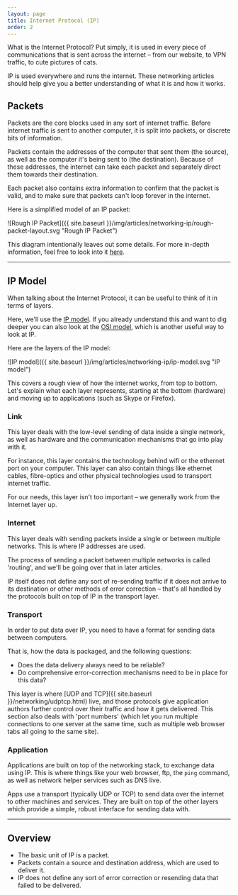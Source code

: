 ```yaml
---
layout: page
title: Internet Protocol (IP)
order: 2
---
```

What is the Internet Protocol? Put simply, it is used in every piece of communications that is sent across the internet – from our website, to VPN traffic, to cute pictures of cats.

IP is used everywhere and runs the internet. These networking articles should help give you a better understanding of what it is and how it works.


## Packets

Packets are the core blocks used in any sort of internet traffic. Before internet traffic is sent to another computer, it is split into packets, or discrete bits of information.

Packets contain the addresses of the computer that sent them (the source), as well as the computer it's being sent to (the destination). Because of these addresses, the internet can take each packet and separately direct them towards their destination.

Each packet also contains extra information to confirm that the packet is valid, and to make sure that packets can't loop forever in the internet.

Here is a simplified model of an IP packet:

![Rough IP Packet]({{ site.baseurl }}/img/articles/networking-ip/rough-packet-layout.svg "Rough IP Packet")

This diagram intentionally leaves out some details. For more in-depth information, feel free to look into it [here](http://www.networksorcery.com/enp/protocol/ip.htm).


---


## IP Model

When talking about the Internet Protocol, it can be useful to think of it in terms of layers.

Here, we'll use the [IP model](https://en.wikipedia.org/wiki/Internet_protocol_suite). If you already understand this and want to dig deeper you can also look at the [OSI model](https://en.wikipedia.org/wiki/OSI_model), which is another useful way to look at IP.

Here are the layers of the IP model:

![IP model]({{ site.baseurl }}/img/articles/networking-ip/ip-model.svg "IP model")

This covers a rough view of how the internet works, from top to bottom. Let's explain what each layer represents, starting at the bottom (hardware) and moving up to applications (such as Skype or Firefox).


### Link

This layer deals with the low-level sending of data inside a single network, as well as hardware and the communication mechanisms that go into play with it.

For instance, this layer contains the technology behind wifi or the ethernet port on your computer. This layer can also contain things like ethernet cables, fibre-optics and other physical technologies used to transport internet traffic.

For our needs, this layer isn't too important – we generally work from the Internet layer up.


### Internet

This layer deals with sending packets inside a single or between multiple networks. This is where IP addresses are used.

The process of sending a packet between multiple networks is called 'routing', and we'll be going over that in later articles.

IP itself does not define any sort of re-sending traffic if it does not arrive to its destination or other methods of error correction – that's all handled by the protocols built on top of IP in the transport layer.


### Transport

In order to put data over IP, you need to have a format for sending data between computers.

That is, how the data is packaged, and the following questions:

* Does the data delivery always need to be reliable?
* Do comprehensive error-correction mechanisms need to be in place for this data?

This layer is where [UDP and TCP]({{ site.baseurl }}/networking/udptcp.html) live, and those protocols give application authors further control over their traffic and how it gets delivered. This section also deals with 'port numbers' (which let you run multiple connections to one server at the same time, such as multiple web browser tabs all going to the same site).


### Application

Applications are built on top of the networking stack, to exchange data using IP. This is where things like your web browser, ftp, the `ping` command, as well as network helper services such as DNS live.

Apps use a transport (typically UDP or TCP) to send data over the internet to other machines and services. They are built on top of the other layers which provide a simple, robust interface for sending data with.


---


## Overview

* The basic unit of IP is a packet.
* Packets contain a source and destination address, which are used to deliver it.
* IP does not define any sort of error correction or resending data that failed to be delivered.
